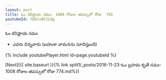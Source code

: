 ```yaml
---
layout: post
title: ఓం కనిష్ఠాయ నమః- 1008 రోజుల తపస్సులో రోజు  765
youtubeId: 7bbCvBF2LQg
---
```

 
 
 ఓం కనిష్ఠాయ నమః  
 
 -  ఎవరు చిన్నవారు (బహుశా వామనను సూచిస్తుంది) 
 
  
 
  
 
 
 
 
 
 


{% include youtubePlayer.html id=page.youtubeId %}
 
[Next]({{ site.baseurl }}{% link  split1/_posts/2016-11-23-ఓం బ్రహమ కృతే నమః- 1008 రోజుల తపస్సులో రోజు  774.md%})
 

